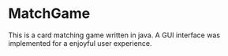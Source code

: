 # MatchGame
This is a card matching game written in java. A GUI interface was implemented for a enjoyful user experience.
